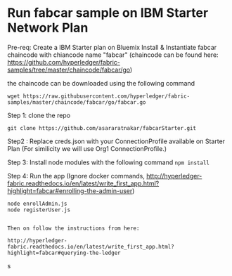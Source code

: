 # Run fabcar sample on IBM Starter Network Plan


Pre-req: Create a IBM Starter plan on Bluemix
         Install & Instantiate fabcar chaincode with chiancode name "fabcar"
         (chaincode can be found here: https://github.com/hyperledger/fabric-samples/tree/master/chaincode/fabcar/go)
         
the chaincode can be downloaded using the following command 

`wget https://raw.githubusercontent.com/hyperledger/fabric-samples/master/chaincode/fabcar/go/fabcar.go`

Step 1: clone the repo

```git clone https://github.com/asararatnakar/fabcarStarter.git```

Step2 : Replace creds.json with your ConnectionProfile available on Starter Plan
        (For similicity we will use Org1 ConnectionProfile.)

Step 3: Install node modules with the following command
    ```npm install```

Step 4: Run the app
       (Ignore docker commands, http://hyperledger-fabric.readthedocs.io/en/latest/write_first_app.html?highlight=fabcar#enrolling-the-admin-user)
 

    node enrollAdmin.js
    node registerUser.js  


    Then on follow the instructions from here:

    http://hyperledger-fabric.readthedocs.io/en/latest/write_first_app.html?highlight=fabcar#querying-the-ledger
    

s

